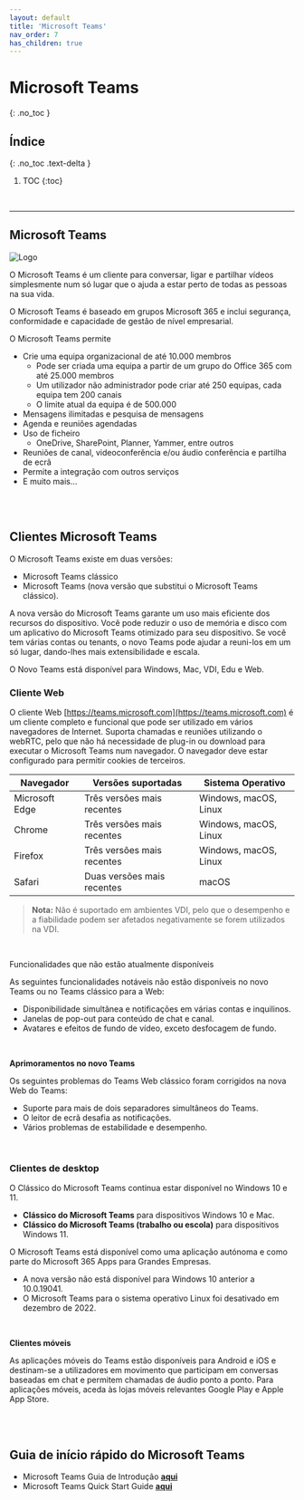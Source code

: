 ```yaml
---
layout: default
title: 'Microsoft Teams'
nav_order: 7
has_children: true
---
```


# Microsoft Teams
{: .no_toc }


## Índice
{: .no_toc .text-delta }

1. TOC
{:toc}

<br/>

---

<a id="top" />

<a id="microsoft-teams" />

## Microsoft Teams

![Logo](https://www.rramoscabral.com/training/assets/logos/MSTeams.png) 

O Microsoft Teams é um cliente para conversar, ligar e partilhar vídeos simplesmente num só lugar que o ajuda a estar perto de todas as pessoas na sua vida.

O Microsoft Teams é baseado em grupos Microsoft 365 e inclui segurança, conformidade e capacidade de gestão de nível empresarial.

O Microsoft Teams permite

- Crie uma equipa organizacional de até 10.000 membros
    - Pode ser criada uma equipa a partir de um grupo do Office 365 com até 25.000 membros
    - Um utilizador não administrador pode criar até 250 equipas, cada equipa tem 200 canais
    - O limite atual da equipa é de 500.000
- Mensagens ilimitadas e pesquisa de mensagens
- Agenda e reuniões agendadas
- Uso de ficheiro
    - OneDrive, SharePoint, Planner, Yammer, entre outros
- Reuniões de canal, videoconferência e/ou áudio conferência e partilha de ecrã
- Permite a integração com outros serviços
- E muito mais…


<br/>

<a id="microsoft-teams-clients" />

<br/>

## Clientes Microsoft Teams

O Microsoft Teams existe em duas versões:
- Microsoft Teams clássico 
- Microsoft Teams (nova versão que substitui o Microsoft Teams clássico).

A nova versão do Microsoft Teams garante um uso mais eficiente dos recursos do dispositivo. Você pode reduzir o uso de memória e disco com um aplicativo do Microsoft Teams otimizado para seu dispositivo. Se você tem várias contas ou tenants, o novo Teams pode ajudar a reuni-los em um só lugar, dando-lhes mais extensibilidade e escala.


O Novo Teams está disponível para Windows, Mac, VDI, Edu e Web.


### Cliente Web

O cliente Web [https://teams.microsoft.com](https://teams.microsoft.com) é um cliente completo e funcional que pode ser utilizado em vários navegadores de Internet. Suporta chamadas e reuniões utilizando o webRTC, pelo que não há necessidade de plug-in ou download para executar o Microsoft Teams num navegador. O navegador deve estar configurado para permitir cookies de terceiros.

| Navegador  | Versões suportadas  | Sistema Operativo |
| --- | --- | --- |
| Microsoft Edge    | Três versões mais recentes | Windows, macOS, Linux |
| Chrome 	        | Três versões mais recentes | Windows, macOS, Linux |
| Firefox 	        | Três versões mais recentes | Windows, macOS, Linux |
| Safari 	        | Duas versões mais recentes | macOS |


> **Nota:** Não é suportado em ambientes VDI, pelo que o desempenho e a fiabilidade podem ser afetados negativamente se forem utilizados na VDI. 

<br/>

Funcionalidades que não estão atualmente disponíveis

As seguintes funcionalidades notáveis não estão disponíveis no novo Teams ou no Teams clássico para a Web:
- Disponibilidade simultânea e notificações em várias contas e inquilinos.
- Janelas de pop-out para conteúdo de chat e canal.
- Avatares e efeitos de fundo de vídeo, exceto desfocagem de fundo.


<br/>

**Aprimoramentos no novo Teams**

Os seguintes problemas do Teams Web clássico foram corrigidos na nova Web do Teams:
- Suporte para mais de dois separadores simultâneos do Teams.
- O leitor de ecrã desafia as notificações.
- Vários problemas de estabilidade e desempenho.


<br/>

### Clientes de desktop


O Clássico do Microsoft Teams continua estar disponível no Windows 10 e 11.
- **Clássico do Microsoft Teams** para dispositivos Windows 10 e Mac.
- **Clássico do Microsoft Teams (trabalho ou escola)** para dispositivos Windows 11.

O Microsoft Teams está disponível como uma aplicação autónoma e como parte do Microsoft 365 Apps para Grandes Empresas.
- A nova versão não está disponível para Windows 10 anterior a 10.0.19041. 
- O Microsoft Teams para o sistema operativo Linux foi desativado em dezembro de 2022.


<br/>

**Clientes móveis**

As aplicações móveis do Teams estão disponíveis para Android e iOS e destinam-se a utilizadores em movimento que participam em conversas baseadas em chat e permitem chamadas de áudio ponto a ponto. Para aplicações móveis, aceda às lojas móveis relevantes Google Play e Apple App Store.


<br/>

<a id="microsoft-teams-quick-start-guide" />

<br/>

## Guia de início rápido do Microsoft Teams

- Microsoft Teams Guia de Introdução [**aqui**](https://download.microsoft.com/download/7/f/e/7fe6acf3-fefd-4763-aa23-39a062d5212c/Teams%20QS.pdf)
- Microsoft Teams Quick Start Guide [**aqui**](https://download.microsoft.com/download/D/9/F/D9FE8B9E-22F5-47BF-A1AB-09539C41FCD0/CC1595_MSTeams_QuickStartGuide_EN_Final_4.18.22.pdf)

